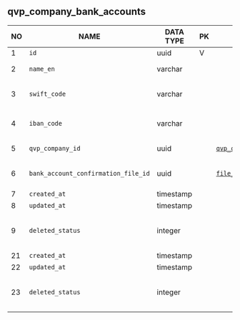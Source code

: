 qvp_company_bank_accounts
----------------------------


NO | NAME | DATA TYPE | PK | FK | DESCRIPTION  | COMMENTS          
---|------|-----------|----|----|--------------|----------
1|`id` | uuid | V |  | 
2|`name_en` | varchar |  |  | Display name in English
3|`swift_code` | varchar |  |  | SWIFT code (BIC) - Bank id code
4|`iban_code` | varchar |  |  | IBAN - account number
5|`qvp_company_id` | uuid |  | [`qvp_companies`](qvp_companies.md) | Account owner
6|`bank_account_confirmation_file_id` | uuid |  | [`file_storage`](file_storage.md) | Bank account confirmation file
7|`created_at` | timestamp |  |  | 
8|`updated_at` | timestamp |  |  | 
9|`deleted_status` | integer |  |  | 0 - active record, 1 - deleted record.
21|`created_at` | timestamp |  |  | 
22|`updated_at` | timestamp |  |  | 
23|`deleted_status` | integer |  |  | 0 - active record, 1 - deleted record.
